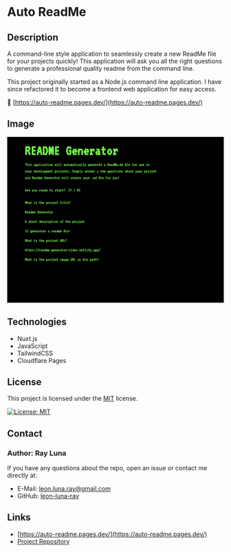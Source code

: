 # Auto ReadMe

## Description

A command-line style application to seamlessly create a new ReadMe file for your projects quickly! This application will ask you all the right questions to generate a professional quality readme from the command line.

This project originally started as a Node.js command line application. I have since refactored it to become a frontend web application for easy access.

🚀 [https://auto-readme.pages.dev/](https://auto-readme.pages.dev/)

## Image

![Screenshot](./assets/img/screenshot.png)

## Technologies
- Nuxt.js
- JavaScript
- TailwindCSS
- Cloudflare Pages

## License

This project is licensed under the [MIT](https://opensource.org/licenses/MIT) license.

[![License: MIT](https://img.shields.io/badge/License-MIT-yellow.svg)](https://opensource.org/licenses/MIT)

## Contact

### Author: Ray Luna

If you have any questions about the repo, open an issue or contact me directly at:

- E-Mail: leon.luna.ray@gmail.com
- GitHub: [leon-luna-ray](https://github.com/leon-luna-ray)

## Links

- [https://auto-readme.pages.dev/](https://auto-readme.pages.dev/)
- [Project Repository](https://github.com/leon-luna-ray/auto-readme/)
